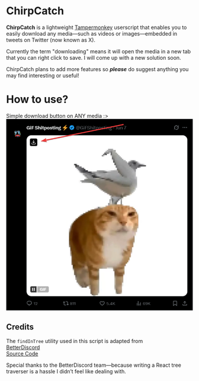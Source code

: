 # ChirpCatch

**ChirpCatch** is a lightweight [Tampermonkey](https://www.tampermonkey.net/documentation.php) userscript that enables you to easily download any media—such as videos or images—embedded in tweets on Twitter (now known as X).

Currently the term "downloading" means it will open the media in a new tab that you can
right click to save. I will come up with a new solution soon.

ChirpCatch plans to add more features so ***please*** do suggest anything you may find interesting or useful!

# How to use?
Simple download button on ANY media :>
![](assets/image.png)

## Credits

The `findInTree` utility used in this script is adapted from  
[BetterDiscord](https://github.com/BetterDiscord/BetterDiscord)  
[Source Code](https://github.com/BetterDiscord/BetterDiscord/blob/3aef83ad79e67e749ace3add3f80c44ebd1a1fa3/src/common/utils/findintree.ts#L11)

Special thanks to the BetterDiscord team—because writing a React tree traverser is a hassle I didn’t feel like dealing with.